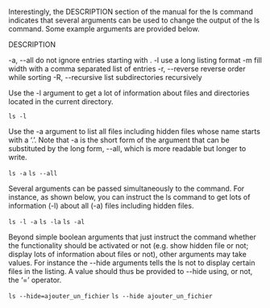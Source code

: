 
Interestingly, the DESCRIPTION section of the manual for the ls command indicates that several arguments can be used to change the output of the ls command. Some example arguments are provided below.

DESCRIPTION

-a, --all do not ignore entries starting with .
-l     use a long listing format
-m     fill width with a comma separated list of entries
-r, --reverse reverse order while sorting
-R, --recursive list subdirectories recursively

Use the -l argument to get a lot of information about files and directories located in the current directory. 

`ls -l`

Use the -a argument to list all files including hidden files whose name starts with a ‘.’. Note that -a is the short form of the argument that can be substituted by the long form, --all, which is more readable but longer to write.

`ls -a`
`ls --all` 

Several arguments can be passed simultaneously to the command. For instance, as shown below, you can instruct the ls command to get lots of information (-l) about all (-a) files including hidden files.

`ls -l -a`
`ls -la`
`ls -al`

Beyond simple boolean arguments that just instruct the command whether the functionality should be activated or not (e.g. show hidden file or not; display lots of information about files or not), other arguments may take values. For instance the --hide arguments tells the ls not to display certain files in the listing. A value should thus be provided to --hide using, or not, the ‘=’ operator.

  `ls --hide=ajouter_un_fichier`
  `ls --hide ajouter_un_fichier`


